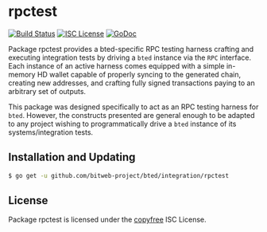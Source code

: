 rpctest
=======

[![Build Status](https://github.com/bitweb-project/bted/workflows/Build%20and%20Test/badge.svg)](https://github.com/bitweb-project/bted/actions)
[![ISC License](http://img.shields.io/badge/license-ISC-blue.svg)](http://copyfree.org)
[![GoDoc](https://img.shields.io/badge/godoc-reference-blue.svg)](https://pkg.go.dev/github.com/bitweb-project/bted/integration/rpctest)

Package rpctest provides a bted-specific RPC testing harness crafting and
executing integration tests by driving a `bted` instance via the `RPC`
interface. Each instance of an active harness comes equipped with a simple
in-memory HD wallet capable of properly syncing to the generated chain,
creating new addresses, and crafting fully signed transactions paying to an
arbitrary set of outputs.

This package was designed specifically to act as an RPC testing harness for
`bted`. However, the constructs presented are general enough to be adapted to
any project wishing to programmatically drive a `bted` instance of its
systems/integration tests.

## Installation and Updating

```bash
$ go get -u github.com/bitweb-project/bted/integration/rpctest
```

## License

Package rpctest is licensed under the [copyfree](http://copyfree.org) ISC
License.

